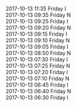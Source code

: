2017-10-13 11:35 Friday  I  
2017-10-13 09:35 Friday  N  
2017-10-13 09:25 Friday  I  
2017-10-13 09:20 Friday  N  
2017-10-13 09:15 Friday  I  
2017-10-13 09:10 Friday  N  
2017-10-13 09:05 Friday  I  
2017-10-13 08:50 Friday  N  
2017-10-13 07:30 Friday  I  
2017-10-13 07:25 Friday  N  
2017-10-13 07:20 Friday  I  
2017-10-13 07:10 Friday  N  
2017-10-13 06:45 Friday  I  
2017-10-13 06:40 Friday  N  
2017-10-13 06:30 Friday  I  
